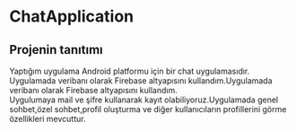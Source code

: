 # ChatApplication


## Projenin tanıtımı
Yaptığım uygulama Android platformu için bir chat uygulamasıdır. Uygulamada veribanı olarak Firebase altyapısını kullandım.Uygulamada veribanı olarak Firebase altyapısını kullandım.
</br> Uygulumaya mail ve şifre kullanarak kayıt olabiliyoruz.Uygulamada genel sohbet,özel sohbet,profil oluşturma ve diğer kullanıcıların profillerini görme özellikleri mevcuttur.
